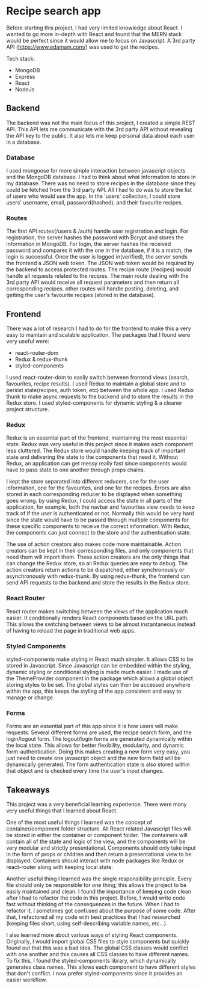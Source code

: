 # Recipe search app

Before starting this project, I had very limited knowledge about React. I wanted to go more in-depth with React and found that the MERN stack would be perfect since it would allow me to focus on Javascript. A 3rd party API (<https://www.edamam.com/>) was used to get the recipes.

Tech stack:

- MongoDB
- Express
- React
- NodeJs

## Backend

The backend was not the main focus of this project, I created a simple REST API. This API lets me communicate with the 3rd party API without revealing the API key to the public. It also lets me keep personal data about each user in a database.

### Database

I used mongoose for more simple interaction between javascript objects and the MongoDB database. I had to think about what information to store in my database. There was no need to store recipes in the database since they could be fetched from the 3rd party API. All I had to do was to store the list of users who would use the app. In the 'users' collection, I could store users' username, email, password(hashed), and their favourite recipes.

### Routes

The first API routes(/users & /auth) handle user registration and login. For registration, the server hashes the password with Bcrypt and stores the information in MongoDB. For login, the server hashes the received password and compares it with the one in the database, if it is a match, the login is successful. Once the user is logged in(verified), the server sends the frontend a JSON web token. The JSON web token would be required by the backend to access protected routes. The recipe route (/recipes) would handle all requests related to the recipes. The main route dealing with the 3rd party API would receive all request parameters and then return all corresponding recipes. other routes will handle posting, deleting, and getting the user's favourite recipes (stored in the database).

## Frontend

There was a lot of research I had to do for the frontend to make this a very easy to maintain and scalable application. The packages that I found were very useful were:

- react-router-dom
- Redux & redux-thunk
- styled-components

I used react-router-dom to easily switch between frontend views (search, favourites, recipe results).
I used Redux to maintain a global store and to persist state(recipes, auth token, etc) between the whole app.
I used Redux thunk to make async requests to the backend and to store the results in the Redux store.
I used styled-components for dynamic styling & a cleaner project structure.

### Redux

Redux is an essential part of the frontend, maintaining the most essential state. Redux was very useful in this project since it makes each component less cluttered. The Redux store would handle keeping track of important state and delivering the state to the components that need it. Without Redux, an application can get messy really fast since components would have to pass state to one another through props chains.

I kept the store separated into different reducers, one for the user information, one for the favourites, and one for the recipes. Errors are also stored in each corresponding reducer to be displayed when something goes wrong. by using Redux, I could access the state in all parts of the application, for example, both the navbar and favourites view needs to keep track of if the user is authenticated or not. Normally this would be very hard since the state would have to be passed through multiple components for these specific components to receive the correct information. With Redux, the components can just connect to the store and the authentication state.

The use of action creators also makes code more maintainable. Action creators can be kept in their corresponding files, and only components that need them will import them. These action creators are the only things that can change the Redux store, so all Redux queries are easy to debug. The action creators return actions to be dispatched, either synchronously or asynchronously with redux-thunk. By using redux-thunk, the frontend can send API requests to the backend and store the results in the Redux store.

### React Router

React router makes switching between the views of the application much easier. It conditionally renders React components based on the URL path. This allows the switching between views to be almost instantaneous instead of having to reload the page in traditional web apps.

### Styled Components

styled-components make styling in React much simpler. It allows CSS to be stored in Javascript. Since Javascript can be embedded within the styling, dynamic styling or conditional styling is made much easier. I made use of the ThemeProvider component in the package which allows a global object storing styles to be set. The global styles can then be accessed anywhere within the app, this keeps the styling of the app consistent and easy to manage or change.

### Forms

Forms are an essential part of this app since it is how users will make requests. Several different forms are used, the recipe search form, and the login/logout form. The logout/login forms are generated dynamically within the local state. This allows for better flexibility, modularity, and dynamic form-authentication. Doing this makes creating a new form very easy, you just need to create one javascript object and the new form field will be dynamically generated. The form authentication state is also stored within that object and is checked every time the user's input changes.

## Takeaways

This project was a very beneficial learning experience. There were many very useful things that I learned about React.

One of the most useful things I learned was the concept of container/component folder structure. All React related Javascript files will be stored in either the container or component folder. The containers will contain all of the state and logic of the view, and the components will be very modular and strictly presentational. Components should only take input in the form of props or children and then return a presentational view to be displayed. Containers should interact with node packages like Redux or react-router along with keeping local state.

Another useful thing I learned was the single responsibility principle. Every file should only be responsible for one thing; this allows the project to be easily maintained and clean. I found the importance of keeping code clean after I had to refactor the code in this project. Before, I would write code fast without thinking of the consequences in the future. When I had to refactor it, I sometimes got confused about the purpose of some code. After that, I refactored all my code with best practices that I had researched (keeping files short, using self-describing variable names, etc...).

I also learned more about various ways of styling React components. Originally, I would import global CSS files to style components but quickly found out that this was a bad idea. The global CSS classes would conflict with one another and this causes all CSS classes to have different names. To fix this, I found the styled-components library, which dynamically generates class names. This allows each component to have different styles that don't conflict. I now prefer styled-components since it provides an easier workflow.
